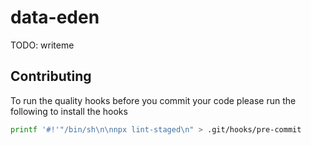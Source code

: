 # data-eden

TODO: writeme

## Contributing

To run the quality hooks before you commit your code please run the following to install the hooks

```bash
printf '#!'"/bin/sh\n\nnpx lint-staged\n" > .git/hooks/pre-commit
```
